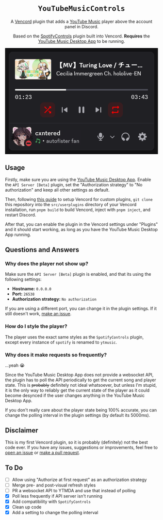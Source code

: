 <div align="center">

# `YouTubeMusicControls`

A [Vencord](https://vencord.dev) plugin that adds a [YouTube Music](https://music.youtube.com) player above the account panel in Discord.

Based on the [SpotifyControls](https://vencord.dev/plugins/SpotifyControls) plugin built into Vencord. **Requires** the [YouTube Music Desktop App](https://github.com/th-ch/youtube-music) to be running.

![Showcase](images/showcase.png)

</div>

## Usage

Firstly, make sure you are using the [YouTube Music Desktop App](https://github.com/th-ch/youtube-music). Enable the `API Server [Beta]` plugin, set the "Authorization strategy" to "No authorization" and keep all other settings as default.

Then, following [this guide](https://docs.vencord.dev/installing/custom-plugins) to setup Vencord for custom plugins, `git clone` this repository into the `src/userplugins` directory of your Vencord installation, run `pnpm build` to build Vencord, inject with `pnpm inject`, and restart Discord.

After that, you can enable the plugin in the Vencord settings under "Plugins" and it should start working, as long as you have the YouTube Music Desktop App running.

## Questions and Answers

### Why does the player not show up?

Make sure the `API Server [Beta]` plugin is enabled, and that its using the following settings:

- **Hostname:** `0.0.0.0`
- **Port:** `26538`
- **Authorization strategy:** `No authorization`

If you are using a different port, you can change it in the plugin settings. If it still doesn't work, [make an issue](https://github.com/cxntered/youtubeMusicControls/issues).

### How do I style the player?

The player uses the exact same styles as the `SpotifyControls` plugin, except every instance of `spotify` is renamed to `ytmusic`.

### Why does it make requests so frequently?

...yeah 😭

Since the YouTube Music Desktop App does not provide a websocket API, the plugin has to poll the API periodically to get the current song and player state. This is ~~probably~~ definitely not ideal whatsoever, but unless I'm stupid, it is the only way to reliably get the current state of the player as it could become desynced if the user changes anything in the YouTube Music Desktop App.

If you don't really care about the player state being 100% accurate, you can change the polling interval in the plugin settings (by default its 5000ms).

## Disclaimer

This is my first Vencord plugin, so it is probably (definitely) not the best code ever. If you have any issues, suggestions or improvements, feel free to [open an issue](https://github.com/cxntered/youtubeMusicControls/issues) or [make a pull request](https://github.com/cxntered/youtubeMusicControls/pulls).

## To Do

- [ ] Allow using "Authorize at first request" as an authorization strategy
- [ ] Merge pre- and post-visual refresh styles
- [ ] PR a websocket API to YTMDA and use that instead of polling
- [x] Poll less frequently if API server isn't running
- [x] Add compatibility with `SpotifyControls`
- [x] Clean up code
- [x] Add a setting to change the polling interval
